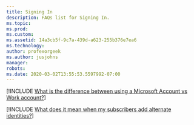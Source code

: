 ```yaml
---
title: Signing In
description: FAQs list for Signing In.
ms.topic: 
ms.prod: 
ms.custom: 
ms.assetid: 14a3cb5f-9c7a-439d-a623-255b376e7ea6
ms.technology: 
author: profexorgeek
ms.author: jusjohns
manager: 
robots: 
ms.date: 2020-03-02T13:55:53.5597992-07:00
---
```


[!INCLUDE [What is the difference between using a Microsoft Account vs Work account?](group3_1.md)]

[!INCLUDE [What does it mean when my subscribers add alternate identities?](group3_2.md)]

